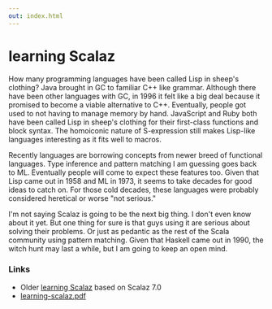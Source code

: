 ```yaml
---
out: index.html
---
```


learning Scalaz
===============

How many programming languages have been called Lisp in sheep's clothing? Java brought in GC to familiar C++ like grammar. Although there have been other languages with GC, in 1996 it felt like a big deal because it promised to become a viable alternative to C++. Eventually, people got used to not having to manage memory by hand. JavaScript and Ruby both have been called Lisp in sheep's clothing for their first-class functions and block syntax. The homoiconic nature of S-expression still makes Lisp-like languages interesting as it fits well to macros.

Recently languages are borrowing concepts from newer breed of functional languages. Type inference and pattern matching I am guessing goes back to ML. Eventually people will come to expect these features too. Given that Lisp came out in 1958 and ML in 1973, it seems to take decades for good ideas to catch on. For those cold decades, these languages were probably considered heretical or worse "not serious."

I'm not saying Scalaz is going to be the next big thing. I don't even know about it yet. But one thing for sure is that guys using it are serious about solving their problems. Or just as pedantic as the rest of the Scala community using pattern matching. Given that Haskell came out in 1990, the witch hunt may last a while, but I am going to keep an open mind.

### Links

- Older [learning Scalaz](7.0/) based on Scalaz 7.0
- [learning-scalaz.pdf](learning-scalaz.pdf)

